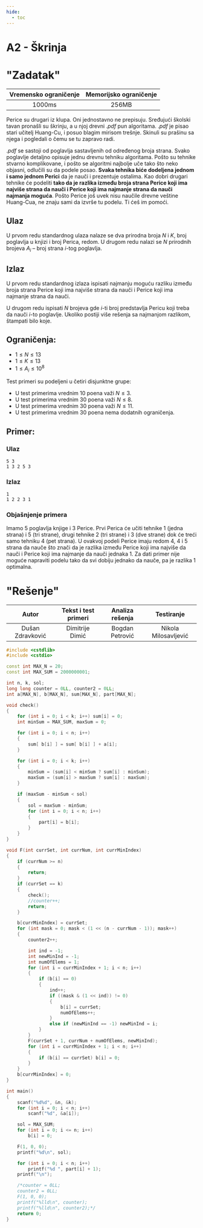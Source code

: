 ```yaml
---
hide:
  - toc
---
```


# A2 - Škrinja

#  "Zadatak"

| Vremensko ograničenje | Memorijsko ograničenje |
|:-:|:-:|
| 1000ms | 256MB |

Perice su drugari iz klupa. Oni jednostavno ne prepisuju. Sređujući školski tavan pronašli su škrinju, a u njoj drevni .*pdf* pun algoritama. .*pdf* je pisao stari učitelj Huang-Cu, i posuo blagim mirisom trešnje. Skinuli su prašinu sa njega i pogledali o čemu se tu zapravo radi.

.*pdf* se sastoji od poglavlja sastavljenih od određenog broja strana. Svako poglavlje detaljno opisuje jednu drevnu tehniku algoritama. Pošto su tehnike stvarno komplikovane, i pošto se algoritmi najbolje uče tako što neko objasni, odlučili su da podele posao. **Svaka tehnika biće dodeljena jednom i samo jednom Perici** da je nauči i prezentuje ostalima. Kao dobri drugari tehnike će podeliti **tako da je razlika između broja strana Perice koji ima najviše strana da nauči i Perice koji ima najmanje strana da nauči najmanja moguća**. Pošto Perice još uvek nisu naučile drevne veštine Huang-Cua, ne znaju sami da izvrše tu podelu. Ti ćeš im pomoći.

## Ulaz
U prvom redu standardnog ulaza nalaze se dva prirodna broja $N$ i $K$, broj poglavlja u knjizi i broj Perica, redom. U drugom redu nalazi se $N$ prirodnih brojeva $A_i$ – broj strana $i$-tog poglavlja.

## Izlaz
U prvom redu standardnog izlaza ispisati najmanju moguću razliku između broja strana Perice koji ima najviše strana da nauči i Perice koji ima najmanje strana da nauči. 

U drugom redu ispisati $N$ brojeva gde $i$-ti broj predstavlja Pericu koji treba da nauči $i$-to poglavlje. Ukoliko postiji više rešenja sa najmanjom razlikom, štampati bilo koje.

## Ograničenja:
- $1 \leq N \leq 13$
- $1 \leq K \leq 13$
- $1 \leq A_i \leq 10^8$

Test primeri su podeljeni u četiri disjunktne grupe:

- U test primerima vrednim 10 poena važi $N\leq 3$.
- U test primerima vrednim 30 poena važi $N\leq 8$.
- U test primerima vrednim 30 poena važi $N\leq 11$.
- U test primerima vrednim 30 poena nema dodatnih ograničenja.


## Primer:
### Ulaz
```
5 3
1 3 2 5 3
```

### Izlaz
```
1
1 2 2 3 1
```

### Objašnjenje primera
Imamo $5$ poglavlja knjige i $3$ Perice. Prvi Perica će učiti tehnike $1$ (jedna strana) i $5$ (tri strane), drugi tehnike $2$ (tri strane) i $3$ (dve strane) dok će treći samo tehniku $4$ (pet strana). U ovakvoj podeli Perice imaju redom $4$, $4$ i $5$ strana da nauče što znači da je razlika između Perice koji ima najviše da nauči i Perice koji ima najmanje da nauči jednaka $1$. Za dati primer nije moguće napraviti podelu tako da svi dobiju jednako da nauče, pa je razlika $1$ optimalna.

#  "Rešenje"

| Autor | Tekst i test primeri | Analiza rеšenja | Testiranje |
|:-:|:-:|:-:|:-:|
| Dušan Zdravković | Dimitrije Dimić | Bogdan Petrović | Nikola Milosavljević |


``` cpp title="05_skrinja.cpp" linenums="1"
#include <cstdlib>
#include <cstdio>

const int MAX_N = 20;
const int MAX_SUM = 2000000001;

int n, k, sol;
long long counter = 0LL, counter2 = 0LL;
int a[MAX_N], b[MAX_N], sum[MAX_N], part[MAX_N];

void check()
{
	for (int i = 0; i < k; i++) sum[i] = 0;
	int minSum = MAX_SUM, maxSum = 0;

	for (int i = 0; i < n; i++)
	{
		sum[ b[i] ] = sum[ b[i] ] + a[i];
	}

	for (int i = 0; i < k; i++)
	{
		minSum = (sum[i] < minSum ? sum[i] : minSum);
		maxSum = (sum[i] > maxSum ? sum[i] : maxSum);
	}

	if (maxSum - minSum < sol)
	{
		sol = maxSum - minSum;
		for (int i = 0; i < n; i++)
		{
			part[i] = b[i];
		}
	}
}

void F(int currSet, int currNum, int currMinIndex)
{
	if (currNum >= n)
	{
		return;
	}
	if (currSet == k)
	{
		check();
		//counter++;
		return;
	}

	b[currMinIndex] = currSet;
	for (int mask = 0; mask < (1 << (n - currNum - 1)); mask++)
	{
		counter2++;

		int ind = -1;
		int newMinInd = -1;
		int numOfElems = 1;
		for (int i = currMinIndex + 1; i < n; i++)
		{
			if (b[i] == 0)
			{
				ind++;
				if ((mask & (1 << ind)) != 0) 
				{
					b[i] = currSet;
					numOfElems++;
				}
				else if (newMinInd == -1) newMinInd = i;
			}
		}
		F(currSet + 1, currNum + numOfElems, newMinInd);
		for (int i = currMinIndex + 1; i < n; i++)
		{
			if (b[i] == currSet) b[i] = 0;
		}
	}
	b[currMinIndex] = 0;
}

int main() 
{
	scanf("%d%d", &n, &k);
	for (int i = 0; i < n; i++)
		scanf("%d", &a[i]);

	sol = MAX_SUM;
	for (int i = 0; i <= n; i++)
		b[i] = 0;

	F(1, 0, 0);
	printf("%d\n", sol);

	for (int i = 0; i < n; i++)
		printf("%d ", part[i] + 1);
	printf("\n");

	/*counter = 0LL;
	counter2 = 0LL;
	F(1, 0, 0);
	printf("%lld\n", counter);
	printf("%lld\n", counter2);*/
	return 0;
}
```
